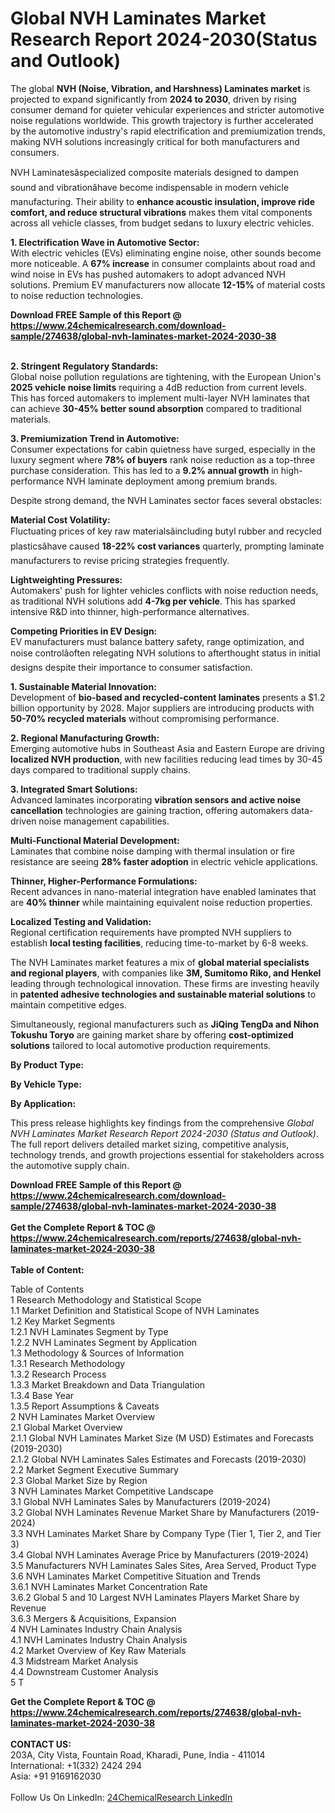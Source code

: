 <h1>Global NVH Laminates Market Research Report 2024-2030(Status and Outlook)</h1><p>The global <strong>NVH (Noise, Vibration, and Harshness) Laminates market</strong> is projected to expand significantly from <strong>2024 to 2030</strong>, driven by rising consumer demand for quieter vehicular experiences and stricter automotive noise regulations worldwide. This growth trajectory is further accelerated by the automotive industry's rapid electrification and premiumization trends, making NVH solutions increasingly critical for both manufacturers and consumers.</p><p>NVH Laminatesâspecialized composite materials designed to dampen sound and vibrationâhave become indispensable in modern vehicle manufacturing. Their ability to <strong>enhance acoustic insulation, improve ride comfort, and reduce structural vibrations</strong> makes them vital components across all vehicle classes, from budget sedans to luxury electric vehicles.</p><p><strong>1. Electrification Wave in Automotive Sector:</strong><br>
With electric vehicles (EVs) eliminating engine noise, other sounds become more noticeable. A <strong>67% increase</strong> in consumer complaints about road and wind noise in EVs has pushed automakers to adopt advanced NVH solutions. Premium EV manufacturers now allocate <strong>12-15%</strong> of material costs to noise reduction technologies.</p><div><b>Download FREE Sample of this Report @ 
            <a href="https://www.24chemicalresearch.com/download-sample/274638/global-nvh-laminates-market-2024-2030-38">
            https://www.24chemicalresearch.com/download-sample/274638/global-nvh-laminates-market-2024-2030-38</a></b></div><br><p><strong>2. Stringent Regulatory Standards:</strong><br>
Global noise pollution regulations are tightening, with the European Union's <strong>2025 vehicle noise limits</strong> requiring a 4dB reduction from current levels. This has forced automakers to implement multi-layer NVH laminates that can achieve <strong>30-45% better sound absorption</strong> compared to traditional materials.</p><p><strong>3. Premiumization Trend in Automotive:</strong><br>
Consumer expectations for cabin quietness have surged, especially in the luxury segment where <strong>78% of buyers</strong> rank noise reduction as a top-three purchase consideration. This has led to a <strong>9.2% annual growth</strong> in high-performance NVH laminate deployment among premium brands.</p><p>Despite strong demand, the NVH Laminates sector faces several obstacles:</p><p><strong>Material Cost Volatility:</strong><br>
	Fluctuating prices of key raw materialsâincluding butyl rubber and recycled plasticsâhave caused <strong>18-22% cost variances</strong> quarterly, prompting laminate manufacturers to revise pricing strategies frequently.</p><p><strong>Lightweighting Pressures:</strong><br>
	Automakers' push for lighter vehicles conflicts with noise reduction needs, as traditional NVH solutions add <strong>4-7kg per vehicle</strong>. This has sparked intensive R&amp;D into thinner, high-performance alternatives.</p><p><strong>Competing Priorities in EV Design:</strong><br>
	EV manufacturers must balance battery safety, range optimization, and noise controlâoften relegating NVH solutions to afterthought status in initial designs despite their importance to consumer satisfaction.</p><p><strong>1. Sustainable Material Innovation:</strong><br>
Development of <strong>bio-based and recycled-content laminates</strong> presents a $1.2 billion opportunity by 2028. Major suppliers are introducing products with <strong>50-70% recycled materials</strong> without compromising performance.</p><p><strong>2. Regional Manufacturing Growth:</strong><br>
Emerging automotive hubs in Southeast Asia and Eastern Europe are driving <strong>localized NVH production</strong>, with new facilities reducing lead times by 30-45 days compared to traditional supply chains.</p><p><strong>3. Integrated Smart Solutions:</strong><br>
Advanced laminates incorporating <strong>vibration sensors and active noise cancellation</strong> technologies are gaining traction, offering automakers data-driven noise management capabilities.</p><p><strong>Multi-Functional Material Development:</strong><br>
	Laminates that combine noise damping with thermal insulation or fire resistance are seeing <strong>28% faster adoption</strong> in electric vehicle applications.</p><p><strong>Thinner, Higher-Performance Formulations:</strong><br>
	Recent advances in nano-material integration have enabled laminates that are <strong>40% thinner</strong> while maintaining equivalent noise reduction properties.</p><p><strong>Localized Testing and Validation:</strong><br>
	Regional certification requirements have prompted NVH suppliers to establish <strong>local testing facilities</strong>, reducing time-to-market by 6-8 weeks.</p><p>The NVH Laminates market features a mix of <strong>global material specialists and regional players</strong>, with companies like <strong>3M, Sumitomo Riko, and Henkel</strong> leading through technological innovation. These firms are investing heavily in <strong>patented adhesive technologies and sustainable material solutions</strong> to maintain competitive edges.</p><p>Simultaneously, regional manufacturers such as <strong>JiQing TengDa and Nihon Tokushu Toryo</strong> are gaining market share by offering <strong>cost-optimized solutions</strong> tailored to local automotive production requirements.</p><p><strong>By Product Type:</strong></p><p><strong>By Vehicle Type:</strong></p><p><strong>By Application:</strong></p><p>This press release highlights key findings from the comprehensive <em>Global NVH Laminates Market Research Report 2024-2030 (Status and Outlook)</em>. The full report delivers detailed market sizing, competitive analysis, technology trends, and growth projections essential for stakeholders across the automotive supply chain.</p><div><b>Download FREE Sample of this Report @ 
            <a href="https://www.24chemicalresearch.com/download-sample/274638/global-nvh-laminates-market-2024-2030-38">
            https://www.24chemicalresearch.com/download-sample/274638/global-nvh-laminates-market-2024-2030-38</a></b></div><br><div><b>Get the Complete Report & TOC @ 
            <a href="https://www.24chemicalresearch.com/reports/274638/global-nvh-laminates-market-2024-2030-38">
            https://www.24chemicalresearch.com/reports/274638/global-nvh-laminates-market-2024-2030-38</a></b></div><br>
            <b>Table of Content:</b><p>Table of Contents<br />
1 Research Methodology and Statistical Scope<br />
1.1 Market Definition and Statistical Scope of NVH Laminates<br />
1.2 Key Market Segments<br />
1.2.1 NVH Laminates Segment by Type<br />
1.2.2 NVH Laminates Segment by Application<br />
1.3 Methodology & Sources of Information<br />
1.3.1 Research Methodology<br />
1.3.2 Research Process<br />
1.3.3 Market Breakdown and Data Triangulation<br />
1.3.4 Base Year<br />
1.3.5 Report Assumptions & Caveats<br />
2 NVH Laminates Market Overview<br />
2.1 Global Market Overview<br />
2.1.1 Global NVH Laminates Market Size (M USD) Estimates and Forecasts (2019-2030)<br />
2.1.2 Global NVH Laminates Sales Estimates and Forecasts (2019-2030)<br />
2.2 Market Segment Executive Summary<br />
2.3 Global Market Size by Region<br />
3 NVH Laminates Market Competitive Landscape<br />
3.1 Global NVH Laminates Sales by Manufacturers (2019-2024)<br />
3.2 Global NVH Laminates Revenue Market Share by Manufacturers (2019-2024)<br />
3.3 NVH Laminates Market Share by Company Type (Tier 1, Tier 2, and Tier 3)<br />
3.4 Global NVH Laminates Average Price by Manufacturers (2019-2024)<br />
3.5 Manufacturers NVH Laminates Sales Sites, Area Served, Product Type<br />
3.6 NVH Laminates Market Competitive Situation and Trends<br />
3.6.1 NVH Laminates Market Concentration Rate<br />
3.6.2 Global 5 and 10 Largest NVH Laminates Players Market Share by Revenue<br />
3.6.3 Mergers & Acquisitions, Expansion<br />
4 NVH Laminates Industry Chain Analysis<br />
4.1 NVH Laminates Industry Chain Analysis<br />
4.2 Market Overview of Key Raw Materials<br />
4.3 Midstream Market Analysis<br />
4.4 Downstream Customer Analysis<br />
5 T</p><div><b>Get the Complete Report & TOC @ 
            <a href="https://www.24chemicalresearch.com/reports/274638/global-nvh-laminates-market-2024-2030-38">
            https://www.24chemicalresearch.com/reports/274638/global-nvh-laminates-market-2024-2030-38</a></b></div><br><b>CONTACT US:</b><br>
            203A, City Vista, Fountain Road, Kharadi, Pune, India - 411014<br>
            International: +1(332) 2424 294<br>
            Asia: +91 9169162030 <br><br>
            Follow Us On LinkedIn: <a href="https://www.linkedin.com/company/24chemicalresearch/">24ChemicalResearch LinkedIn</a>